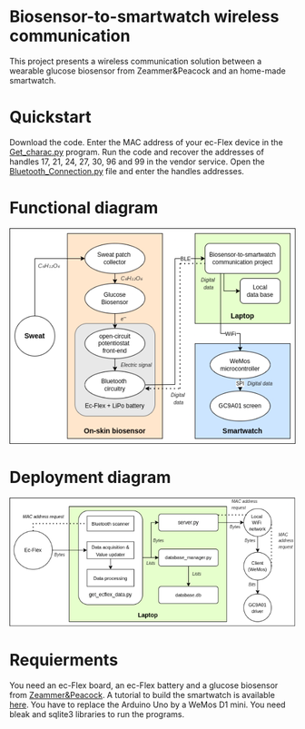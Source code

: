 # Biosensor-to-smartwatch wireless communication
This project presents a wireless communication solution between a wearable glucose biosensor from Zeammer&Peacock and an home-made smartwatch.

# Quickstart

Download the code. Enter the MAC address of your ec-Flex device in the [Get_charac.py](https://github.com/DeVinci-Innovation-Center/Smartwatch/blob/main/Get_charac.py) program. Run the code and recover the addresses of handles 17, 21, 24, 27, 30, 96 and 99 in the vendor service. Open the [Bluetooth_Connection.py](https://github.com/DeVinci-Innovation-Center/Smartwatch/blob/main/Bluetooth_Connection.py) file and enter the handles addresses.

# Functional diagram

<p align="center">
  <img src=https://github.com/DeVinci-Innovation-Center/Biosensor-to-smartwatch_wireless_communication/blob/main/images/functional_diagram.png?raw=true "Functional diagram">
</p>

# Deployment diagram

<p align="center">
  <img src=https://github.com/DeVinci-Innovation-Center/Biosensor-to-smartwatch_wireless_communication/blob/main/images/deployment_diagram.png?raw=true "Demployment diagram">
</p>

# Requierments
You need an ec-Flex board, an ec-Flex battery and a glucose biosensor from [Zeammer&Peacock](https://www.zimmerpeacocktech.com/products/). A tutorial to build the smartwatch is available [here](https://dvic.devinci.fr/tutorial/smartwatch). You have to replace the Arduino Uno by a WeMos D1 mini. You need bleak and sqlite3 libraries to run the programs.  

